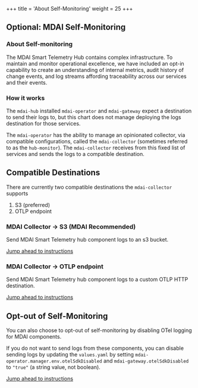 +++
title = 'About Self-Monitoring'
weight = 25
+++

## Optional: MDAI Self-Monitoring

### About Self-monitoring

The MDAI Smart Telemetry Hub contains complex infrastructure. To maintain and monitor operational excellence, we have included an opt-in capability to create an understanding of internal metrics, audit history of change events, and log streams affording traceability across our services and their events.


### How it works

The `mdai-hub` installed `mdai-operator` and `mdai-gateway` expect a destination to send their logs to, but this chart does not manage deploying the logs destination for those services.

The `mdai-operator` has the ability to manage an opinionated collector, via compatible configurations, called the `mdai-collector` (sometimes referred to as the `hub-monitor`). The `mdai-collector` receives from this fixed list of services and sends the logs to a compatible destination.


## Compatible Destinations

There are currently two compatible destinations the `mdai-collector` supports
1. S3 (preferred)
2. OTLP endpoint

### MDAI Collector -> S3 (MDAI Recommended)

Send MDAI Smart Telemetry hub component logs to an s3 bucket.

[Jump ahead to instructions](s3-self-monitoring)


### MDAI Collector -> OTLP endpoint

Send MDAI Smart Telemetry hub component logs to a custom OTLP HTTP destination.

[Jump ahead to instructions](otlp-endpoint-self-monitoring)


## Opt-out of Self-Monitoring

You can also choose to opt-out of self-monitoring by disabling OTel logging for MDAI components.

If you do not want to send logs from these components, you can disable sending logs by updating the `values.yaml` by setting `mdai-operator.manager.env.otelSdkDisabled` and `mdai-gateway.otelSdkDisabled` to `"true"` (a string value, not boolean).


[Jump ahead to instructions](without-self-monitoring)

